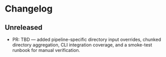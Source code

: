# Changelog

## Unreleased

- PR: TBD — added pipeline-specific directory input overrides, chunked directory
  aggregation, CLI integration coverage, and a smoke-test runbook for manual
  verification.
